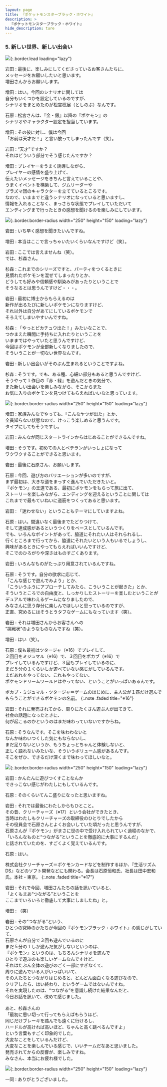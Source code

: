 ```yaml
---
layout: page
title: 『ポケットモンスターブラック・ホワイト』
description: >
  『ポケットモンスターブラック・ホワイト』
hide_description: ture
---
```


### 5. 新しい世界、新しい出会い

![](/interviews/jp/nds/XXXX/vol1/img/mainvisual5.jpg){:.border.lead loading="lazy"}

岩田
: 最後に、楽しみにしてくださっているお客さんたちに、<br>メッセージをお願いしたいと思います。<br>増田さんからお願いします。

増田
: はい。今回のシナリオに関しては<br>自分もいくつかを設定しているのですが、<br>シナリオをまとめたのが松宮稔展（としのぶ）なんです。

石原
: 松宮さんは、『金・銀』以降の『ポケモン』の<br>シナリオやキャラクター設定を担当しています。

増田
: その彼に対し、僕は今回<br>「お前は天才だ！」と言い放ってしまったんです（笑）。

岩田
: “天才”ですか？<br>それはどういう部分でそう感じたんですか？

増田
: プレイヤーをうまく誘導しながら、<br>プレイヤーの感情を盛り上げて、<br>伝えたいメッセージをきちんと言えていることや、<br>うまくイベントを構築して、ジムリーダーや<br>プラズマ団のキャラクターを立てているところです。<br>なので、いままでと違うシナリオになっていると思いますし、<br>情報を入れることなく、まっさらな状態でプレイしていただいて<br>エンディングまで行ったときの感想を聞けるのを楽しみにしています。

![](/interviews/jp/nds/XXXX/vol1/img/photo14.jpg){:.border.border-radius width="250" height="150" loading="lazy"}

岩田
: いち早く感想を聞きたいんですね。

増田
: 本当はここで言っちゃいたいくらいなんですけど（笑）。

岩田
: ここでは言えませんね（笑）。<br>では、杉森さん。

杉森
: これまでのシリーズですと、パーティをつくるときに<br>見慣れたポケモンを混ぜてしまったりとか、<br>どうしても好みや信頼感や馴染みがあったりということで<br>そうなるとは思うんですけど・・・。

岩田
: 最初に博士からもらえるのは<br>新作が出るたびに新しいポケモンになりますけど、<br>それ以外は自分があてにしているポケモンで<br>そろえてしまいやすいんですね。

杉森
: 「やっとピカチュウ出た！」みたいなことで、<br>つかまえた瞬間に手持ちに入れたりということを<br>いままではやっていたと思うんですけど、<br>今回はポケモンが全部新しくなりましたので、<br>そういうことが一切ない世界なんです。

岩田
: 新しい出会いがそのぶん生まれるということですよね。

杉森
: そうです。でも、ある種、心細い部分もあると思うんですけど、<br>そうやって１作目の『赤・緑』を遊んだときの気分で、<br>また新しい出会いを楽しみながら、そこからまた<br>お気に入りのポケモンを見つけてもらえればいいなと思っています。

![](/interviews/jp/nds/XXXX/vol1/img/photo15.jpg){:.border.border-radius width="250" height="150" loading="lazy"}

増田
: 家族みんなでやっても、「こんなヤツが出た」とか、<br>全員知らない状態なので、けっこう楽しめると思うんです。<br>タイプにしてもそうですし。

岩田
: みんなが同じスタートラインからはじめることができるんですね。

増田
: そうです。初めての人とベテランがいっしょになって<br>ワクワクすることができると思います。

岩田
: 最後に石原さん、お願いします。

石原
: 今回、遊び方のバリエーションが多いのですが、<br>まず最初は、大きな道をまっすぐ進んでいただきたいと。<br>『ポケモン』の王道である、最初にポケモンをもらって旅に出て、<br>ストーリーを楽しみながら、エンディングを迎えるということに関しては<br>これまでで最もていねいに道筋をつくってあると思います。

岩田
: 「迷わせない」ということもテーマにしていますよね。

石原
: はい。間違いなく最後までたどりつけて、<br>そして達成感があるというつくりをベースとしているんです。<br>でも、いろんなポイントがあって、脇道にそれたい人はそれられるし、<br>行くところまで行ってから、脇道にそれたいという人もいるでしょうし、<br>興味があるときにやってもらえればいいんですけど、<br>そこでのひろがりや深さはものすごくあります。

岩田
: いろんなものがたっぷり用意されているんですね。

石原
: そうです。自分の欲求に応じて、<br>「こんな感じで遊んでみよう」とか、<br>「こういうふうにアプローチしてみたら、こういうことが起きた」とか、<br>そういうところでの自由度と、しっかりしたストーリーを楽しむということが<br>デュアルで味わえるゲームになりましたので、<br>みなさんに思う存分に楽しんでほしいと思っているのですが、<br>正直、究めるにはそうとうタフなゲームにもなっています（笑）。

岩田
: それは増田さんからお客さんへの<br>“挑戦状”のようなものなんですね（笑）。

増田
: はい（笑）。

石原
: 僕も最初はツタージャ（※16）でプレイして、<br>２回目をミジュマル（※16）で、３回目をポカブ（※16）で<br>プレイしているんですけど、３回もプレイしているのに、<br>まだ５分の１くらいしか遊べていない感じがしているんです。<br>まだあれをやってない、これもやってない、<br>ポケモンドリームワールドはやってない、ということがいっぱいあるんです。

ポカブ・ミジュマル・ツタージャ＝ゲームのはじめに、主人公が１匹だけ選んでもらうことができるポケモンの名前。
{:.note .faded title="※16"}

岩田
: それに発売されてから、周りにたくさん遊ぶ人が出てきて、<br>社会の話題になったときに、<br>何が起こるのかというのはまだ味わっていないですからね。

石原
: そうなんです。そこを味わわないと<br>なんか味わいつくした気にもならないし、<br>まだ足りないというか、もうちょっとちゃんと体験しないと、<br>正しく語れないみたいな、そういうボリューム感があるんです。<br>そこをぜひ、できるだけ深くまで味わってほしいなと。

![](/interviews/jp/nds/XXXX/vol1/img/photo16.jpg){:.border.border-radius width="250" height="150" loading="lazy"}

岩田
: かんたんに遊びつくすことなんか<br>できっこない感じがわたしにもしているんです。

石原
: そのくらいてんこ盛りになったと思いますね。

岩田
: それでは最後にわたしからもひとこと。<br>その昔、クリーチャーズ（※17）という会社ができたとき、<br>当時はわたしもクリーチャーズの取締役のひとりでしたから<br>その役員会で石原さんとよくお会いしていた頃だったと思うんですが、<br>石原さんが『ポケモン』がまさに世の中で受け入れられていく過程のなかで、<br>「いろんなものと“つながる”ということを徹底的に大事にするんだ」<br>と話されていたのを、すごくよく覚えているんです。

石原
: はい。

株式会社クリーチャーズ＝ポケモンカードなどを制作するほか、『生活リズムDS』などのソフト開発などにも関わる。会長は石原恒和氏、社長は田中宏和氏。本社・東京。
{:.note .faded title="※17"}

岩田
: それで今回、増田さんたちの話を訊いていると、<br>「よくもまあ“つながる”ということを<br>ここまでいろいろと徹底して大事にしましたね」と。

増田
: （笑）

岩田
: その“つながる”という、<br>ひとつの究極のかたちが今回の『ポケモンブラック・ホワイト』の感じがしていて、<br>石原さんが自分で３回も遊んでいるのに<br>まだ５分の１しか遊んだ気がしないというのは、<br>『ポケモン』というのは、もちろんシナリオを遊んで<br>ひとりで遊ぶのも楽しいゲームなんですけど、<br>それはたぶん全体の遊びのごく一部にすぎなくて、<br>周りに遊んでいる人がいっぱいいて、<br>その人たちとつながりはじめると、どんどん面白くなる遊びなので、<br>クリアしたら、はい終わり、というゲームではないんですね。<br>それを実現したのは、“つながる”を意識し続けた結果なんだと、<br>今日お話を訊いて、改めて感じました。<br>&nbsp;<br>あと、杉森さんの<br>「最初に思い切って行ってもらえばもらうほど、<br>同じだけブレーキを踏んでも遠くに行けるし、<br>ハードルが高ければ高いほど、ちゃんと高く跳べるんですよ」<br>という言葉もすごく印象的でした。<br>大変なことをしているんだけど、<br>大変なことを楽しんでいる感じで、いいチームだなあと思いました。<br>発売されてからの反響が、楽しみですね。<br>みなさん、本当にお疲れ様でした。

![](/interviews/jp/nds/XXXX/vol1/img/photo17.jpg){:.border.border-radius width="250" height="150" loading="lazy"}

一同
: ありがとうございました。

